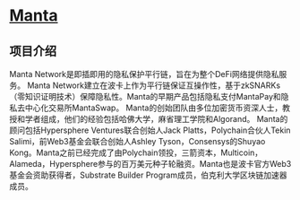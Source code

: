 # [Manta](https://manta.network/)

## 项目介绍

Manta Network是即插即用的隐私保护平行链，旨在为整个DeFi网络提供隐私服务。 Manta Network建立在波卡上作为平行链保证互操作性，基于zkSNARKs（零知识证明技术）保障隐私性。Manta的早期产品包括隐私支付MantaPay和隐私去中心化交易所MantaSwap。 Manta的创始团队由多位加密货币资深人士，教授和学者组成，他们的经验包括哈佛大学，麻省理工学院和Algorand。 Manta的顾问包括Hypersphere Ventures联合创始人Jack Platts，Polychain合伙人Tekin Salimi，前Web3基金会联合创始人Ashley Tyson，Consensys的Shuyao Kong。Manta之前已经完成了由Polychain领投，三箭资本，Multicoin，Alameda，Hypersphere参与的百万美元种子轮融资。Manta也是波卡官方Web3基金会资助获得者，Substrate Builder Program成员，伯克利大学区块链加速器成员。
